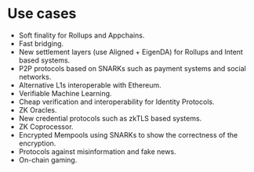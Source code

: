 # Use cases

- Soft finality for Rollups and Appchains.
- Fast bridging.
- New settlement layers (use Aligned + EigenDA) for Rollups and Intent based systems.
- P2P protocols based on SNARKs such as payment systems and social networks.
- Alternative L1s interoperable with Ethereum.
- Verifiable Machine Learning.
- Cheap verification and interoperability for Identity Protocols. 
- ZK Oracles.
- New credential protocols such as zkTLS based systems. 
- ZK Coprocessor.  
- Encrypted Mempools using SNARKs to show the correctness of the encryption.
- Protocols against misinformation and fake news.  
- On-chain gaming.
